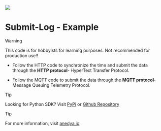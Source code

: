 [<img src="https://img.shields.io/badge/Anedya-Documentation-blue?style=for-the-badge">](https://docs.anedya.io?utm_source=github&utm_medium=link&utm_campaign=github-examples&utm_content=esp32)


# Submit-Log - Example


> [!WARNING]
> This code is for hobbyists for learning purposes. Not recommended for production use!!


- Follow the HTTP code to synchronize the time and submit the data through the **HTTP protocol**- HyperText Transfer Protocol.

- Follow the MQTT code to submit the data through the **MQTT protocol**- Message Queuing Telemetry Protocol.




> [!TIP]
> Looking for Python SDK? Visit [PyPi](https://pypi.org/project/anedya-dev-sdk/) or [Github Repository](https://github.com/anedyaio/anedya-dev-sdk-pyhton)

>[!TIP]
> For more information, visit [anedya.io](https://anedya.io/?utm_source=github&utm_medium=link&utm_campaign=github-examples&utm_content=esp32)
 